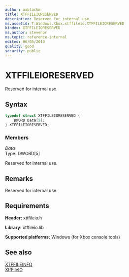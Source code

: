 ```yaml
---
author: aablackm
title: XTFFILEIORESERVED
description: Reserved for internal use.
ms.assetid: T:Windows.Xbox.xtffileio.XTFFILEIORESERVED
kindex: XTFFILEIORESERVED
ms.author: stevenpr
ms.topic: reference-internal
edited: 06/05/2019
quality: good
security: public
---
```


# XTFFILEIORESERVED
  
Reserved for internal use.  
  
<a id="syntaxSection"></a>
  
## Syntax
  
```cpp
typedef struct XTFFILEIORESERVED {
    DWORD Data[5];
} XTFFILEIORESERVED;  
```
  
<a id="membersSection"></a>
  
### Members
  
*Data*  
Type: DWORD\[5\]  
  
Reserved for internal use.
  
<a id="remarksSection"></a>
  
## Remarks
  
Reserved for internal use.  
  
<a id="requirementsSection"></a>
  
## Requirements
  
**Header:** xtffileio.h  
  
**Library:** xtffileio.lib  
  
**Supported platforms:** Windows (for Xbox console tools)  
  
<a id="seealsoSection"></a>
  
## See also
  
[XTFFILEINFO](xtffileinfo-xtffileio-xbox-microsoft-t.md)  
[XtfFileIO](../xtffileio-xbox-microsoft-n.md)  
  